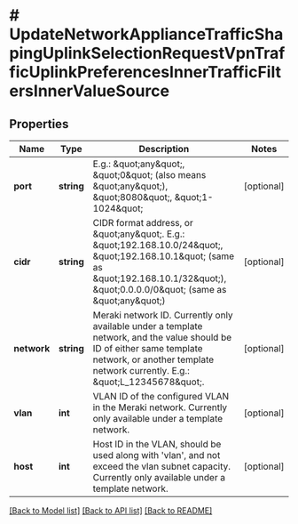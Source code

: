 # # UpdateNetworkApplianceTrafficShapingUplinkSelectionRequestVpnTrafficUplinkPreferencesInnerTrafficFiltersInnerValueSource

## Properties

Name | Type | Description | Notes
------------ | ------------- | ------------- | -------------
**port** | **string** | E.g.: \&quot;any\&quot;, \&quot;0\&quot; (also means \&quot;any\&quot;), \&quot;8080\&quot;, \&quot;1-1024\&quot; | [optional]
**cidr** | **string** | CIDR format address, or \&quot;any\&quot;. E.g.: \&quot;192.168.10.0/24\&quot;,  \&quot;192.168.10.1\&quot; (same as \&quot;192.168.10.1/32\&quot;), \&quot;0.0.0.0/0\&quot; (same as \&quot;any\&quot;) | [optional]
**network** | **string** | Meraki network ID. Currently only available under a template network, and the value should be ID of either same template network, or another template network currently. E.g.: \&quot;L_12345678\&quot;. | [optional]
**vlan** | **int** | VLAN ID of the configured VLAN in the Meraki network. Currently only available under a template network. | [optional]
**host** | **int** | Host ID in the VLAN, should be used along with &#39;vlan&#39;, and not exceed the vlan subnet capacity. Currently only available under a template network. | [optional]

[[Back to Model list]](../../README.md#models) [[Back to API list]](../../README.md#endpoints) [[Back to README]](../../README.md)

